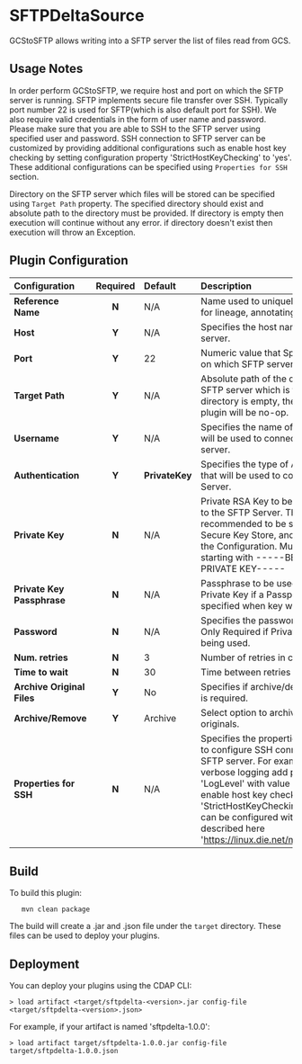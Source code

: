 SFTPDeltaSource
=========

GCStoSFTP allows writing into a SFTP server the list of files read from GCS.


Usage Notes
-----------
In order perform GCStoSFTP, we require host and port on which the SFTP server is running. SFTP implements secure file
transfer over SSH. Typically port number 22 is used for SFTP(which is also default port for SSH). We also require valid
credentials in the form of user name and password. Please make sure that you are able to SSH to the SFTP server using
specified user and password. SSH connection to SFTP server can be customized by providing additional configurations
such as enable host key checking by setting configuration property 'StrictHostKeyChecking' to 'yes'. These additional
configurations can be specified using `Properties for SSH` section.

Directory on the SFTP server which files will be stored can be specified using `Target Path` property. The specified
directory should exist and absolute path to the directory must be provided. If directory is empty then execution will
continue without any error. if directory doesn't exist then execution will throw an Exception.


Plugin Configuration
--------------------

| Configuration | Required | Default | Description |
| :------------ | :------: | :----- | :---------- |
| **Reference Name** | **N** | N/A | Name used to uniquely identify this sink for lineage, annotating metadata, etc.. |
| **Host** | **Y** | N/A | Specifies the host name of the SFTP server.|
| **Port** | **Y** | 22 | Numeric value that Specifies the port on which SFTP server is running.|
| **Target Path** | **Y** | N/A | Absolute path of the directory on the SFTP server which is to be listed. If the directory is empty, the execution of the plugin will be no-op.|
| **Username** | **Y** | N/A | Specifies the name of the user which will be used to connect to the SFTP server.|
| **Authentication** | **Y** | **PrivateKey** | Specifies the type of Authentication that will be used to connect to the SFTP Server.|
| **Private Key**| **N** | N/A | Private RSA Key to be used to connect to the SFTP Server. This key is recommended to be stored in the Secure Key Store, and macro called into the Configuration. Must be a RSA key starting with -----BEGIN RSA PRIVATE KEY-----|
| **Private Key Passphrase** | **N** | N/A | Passphrase to be used with RSA Private Key if a Passphrase was specified when key was generated.|
| **Password** | **N** | N/A | Specifies the password of the user. Only Required if Private Key is not being used.|
| **Num. retries** | **N** | 3 | Number of retries in case of upload fail.|
| **Time to wait** | **N** | 30 | Time between retries in seconds.|
| **Archive Original Files** | **Y** | No | Specifies if archive/delete original sftp is required.|
| **Archive/Remove** | **Y** | Archive | Select option to archive or delete originals.|
| **Properties for SSH** | **N** | N/A | Specifies the properties that are used to configure SSH connection to the SFTP server. For example to enable verbose logging add property 'LogLevel' with value 'VERBOSE'. To enable host key checking set 'StrictHostKeyChecking' to 'yes'. SSH can be configured with the properties described here 'https://linux.die.net/man/5/ssh_config'. |

Build
-----
To build this plugin:

```
   mvn clean package
```

The build will create a .jar and .json file under the ``target`` directory.
These files can be used to deploy your plugins.

Deployment
----------
You can deploy your plugins using the CDAP CLI:

    > load artifact <target/sftpdelta-<version>.jar config-file <target/sftpdelta-<version>.json>

For example, if your artifact is named 'sftpdelta-1.0.0':

    > load artifact target/sftpdelta-1.0.0.jar config-file target/sftpdelta-1.0.0.json
